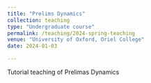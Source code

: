 ```yaml
---
title: "Prelims Dynamics"
collection: teaching
type: "Undergraduate course"
permalink: /teaching/2024-spring-teaching
venue: "University of Oxford, Oriel College"
date: 2024-01-03

---
```


Tutorial teaching of Prelimas Dynamics

<!---Heading 1--->
